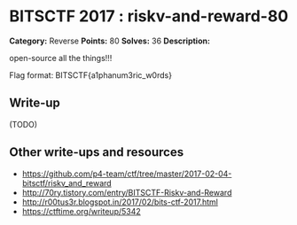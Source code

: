# BITSCTF 2017 : riskv-and-reward-80

**Category:** Reverse
**Points:** 80
**Solves:** 36
**Description:**

open-source all the things!!!

Flag format: BITSCTF{a1phanum3ric_w0rds}

## Write-up

(TODO)

## Other write-ups and resources

* https://github.com/p4-team/ctf/tree/master/2017-02-04-bitsctf/riskv_and_reward
* http://70ry.tistory.com/entry/BITSCTF-Riskv-and-Reward
* http://r00tus3r.blogspot.in/2017/02/bits-ctf-2017.html
* https://ctftime.org/writeup/5342

